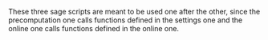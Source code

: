 These three sage scripts are meant to be used one after the other, since the precomputation one calls functions defined in the settings one and the online one calls functions defined in the online one.
